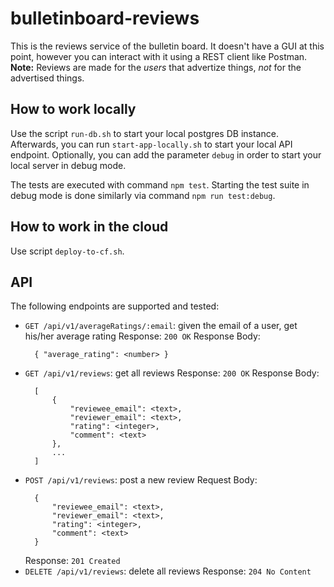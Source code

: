 # bulletinboard-reviews
This is the reviews service of the bulletin board. It doesn't have a GUI at this point, however you can interact with it using a REST client like Postman. **Note:** Reviews are made for the _users_ that advertize things, _not_ for the advertised things.

## How to work locally

Use the script `run-db.sh` to start your local postgres DB instance. Afterwards, you can run `start-app-locally.sh` to start your local API endpoint. Optionally, you can add the parameter `debug` in order to start your local server in debug mode.

The tests are executed with command `npm test`. Starting the test suite in debug mode is done similarly via command `npm run test:debug`.

## How to work in the cloud

Use script `deploy-to-cf.sh`.

## API

The following endpoints are supported and tested:
- `GET /api/v1/averageRatings/:email`: given the email of a user, get his/her average rating
  Response: `200 OK`
  Response Body:
  ```
    { "average_rating": <number> }
  ```
- `GET /api/v1/reviews`: get all reviews
  Response: `200 OK`
  Response Body:
  ```
    [
        {
            "reviewee_email": <text>, 
            "reviewer_email": <text>, 
            "rating": <integer>, 
            "comment": <text>
        },
        ...
    ]
  ```
- `POST /api/v1/reviews`: post a new review
  Request Body:
  ```
    {
        "reviewee_email": <text>, 
        "reviewer_email": <text>, 
        "rating": <integer>, 
        "comment": <text>
    }
  ```
  Response: `201 Created`
- `DELETE /api/v1/reviews`: delete all reviews
  Response: `204 No Content`
